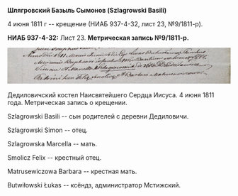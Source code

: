 **Шлягровский Базыль Сымонов (Szlagrowski Basili)**

4 июня 1811 г -- крещение (НИАБ 937-4-32, лист 23, №9/1811-р).

**НИАБ 937-4-32:** Лист 23. **Метрическая запись №9/1811-р.**

![](./media/44c3560b6b93ff1d7587f39f517ab906f58d552e.png)

Дедиловичский костел Наисвятейшего Сердца Иисуса. 4 июня 1811 года.
Метрическая запись о крещении.

Szlagrowski Basili -- сын родителей с деревни Дедиловичи.

Szlagrowski Simon -- отец.

Szlagrowska Marcella -- мать.

Smolicz Felix -- крестный отец.

Matrusewiczowa Barbara -- крестная мать.

Butwiłowski Łukas -- ксёндз, администратор Мстижский.
